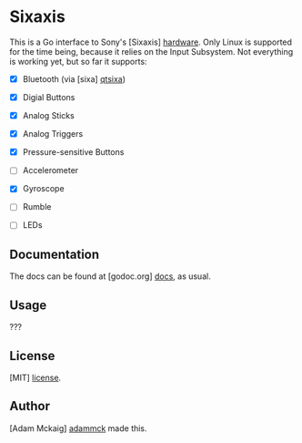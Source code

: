# Sixaxis

This is a Go interface to Sony's [Sixaxis] [hardware]. Only Linux is supported
for the time being, because it relies on the Input Subsystem. Not everything is
working yet, but so far it supports:

* [x] Bluetooth (via [sixa] [qtsixa])
* [x] Digial Buttons
* [x] Analog Sticks
* [x] Analog Triggers
* [x] Pressure-sensitive Buttons
* [ ] Accelerometer
* [x] Gyroscope
* [ ] Rumble
* [ ] LEDs


## Documentation

The docs can be found at [godoc.org] [docs], as usual.


## Usage

???


## License

[MIT] [license].


## Author

[Adam Mckaig] [adammck] made this.


[hardware]: https://en.wikipedia.org/wiki/Sixaxis
[qtsixa]:   http://qtsixa.sourceforge.net
[license]:  https://github.com/adammck/sixaxis/blob/master/LICENSE
[docs]:     https://godoc.org/github.com/adammck/sixaxis
[adammck]:  http://github.com/adammck
